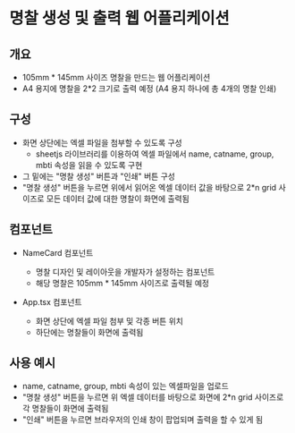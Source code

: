 # 명찰 생성 및 출력 웹 어플리케이션

## 개요

- 105mm \* 145mm 사이즈 명찰을 만드는 웹 어플리케이션
- A4 용지에 명찰을 2\*2 크기로 출력 예정 (A4 용지 하나에 총 4개의 명찰 인쇄)

## 구성

- 화면 상단에는 엑셀 파일을 첨부할 수 있도록 구성
  - sheetjs 라이브러리를 이용하여 엑셀 파일에서 name, catname, group, mbti 속성을 읽을 수 있도록 구현
- 그 밑에는 "명찰 생성" 버튼과 "인쇄" 버튼 구성
- "명찰 생성" 버튼을 누르면 위에서 읽어온 엑셀 데이터 값을 바탕으로 2\*n grid 사이즈로 모든 데이터 값에 대한 명찰이 화면에 출력됨

## 컴포넌트

- NameCard 컴포넌트

  - 명찰 디자인 및 레이아웃을 개발자가 설정하는 컴포넌트
  - 해당 명찰은 105mm \* 145mm 사이즈로 출력될 예정

- App.tsx 컴포넌트
  - 화면 상단에 엑셀 파일 첨부 및 각종 버튼 위치
  - 하단에는 명찰들이 화면에 출력됨

## 사용 예시

- name, catname, group, mbti 속성이 있는 엑셀파일을 업로드
- "명찰 생성" 버튼을 누르면 위 엑셀 데이터를 바탕으로 화면에 2\*n grid 사이즈로 각 명찰들이 화면에 출력됨
- "인쇄" 버튼을 누르면 브라우저의 인쇄 창이 팝업되며 출력을 할 수 있게 됨
